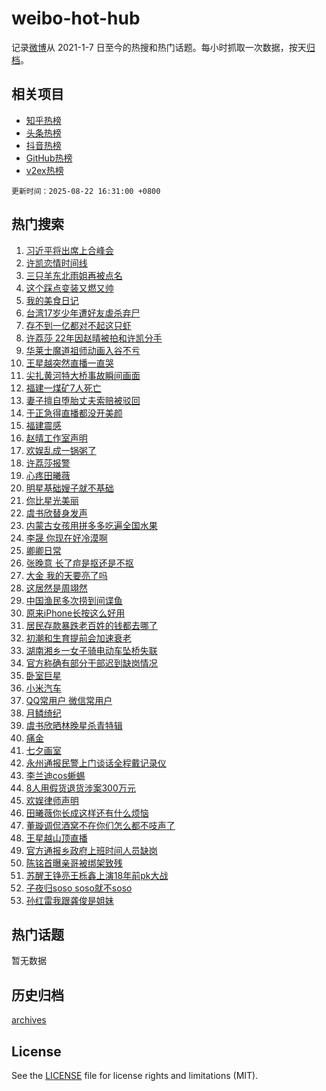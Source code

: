 # weibo-hot-hub

记录[微博](https://www.weibo.com)从 2021-1-7 日至今的热搜和热门话题。每小时抓取一次数据，按天[归档](archives)。

## 相关项目

- [知乎热榜](https://github.com/snaildev/zhihu-hot-hub)
- [头条热榜](https://github.com/snaildev/toutiao-hot-hub)
- [抖音热榜](https://github.com/snaildev/douyin-hot-hub)
- [GitHub热榜](https://github.com/snaildev/github-hot-hub)
- [v2ex热榜](https://github.com/snaildev/v2ex-hot-hub)


`更新时间：2025-08-22 16:31:00 +0800`

## 热门搜索

1. [习近平将出席上合峰会](https://m.weibo.cn/search?containerid=100103type%3D1%26t%3D10%26q%3D%23%E4%B9%A0%E8%BF%91%E5%B9%B3%E5%B0%86%E5%87%BA%E5%B8%AD%E4%B8%8A%E5%90%88%E5%B3%B0%E4%BC%9A%23&stream_entry_id=51&isnewpage=1&extparam=seat%3D1%26c_type%3D51%26filter_type%3Drealtimehot%26q%3D%2523%25E4%25B9%25A0%25E8%25BF%2591%25E5%25B9%25B3%25E5%25B0%2586%25E5%2587%25BA%25E5%25B8%25AD%25E4%25B8%258A%25E5%2590%2588%25E5%25B3%25B0%25E4%25BC%259A%2523%26dgr%3D0%26pos%3D0%26stream_entry_id%3D51%26cate%3D10103%26display_time%3D1755851458%26pre_seqid%3D1755851458819050936813)
1. [许凯恋情时间线](https://m.weibo.cn/search?containerid=100103type%3D1%26t%3D10%26q%3D%E8%AE%B8%E5%87%AF%E6%81%8B%E6%83%85%E6%97%B6%E9%97%B4%E7%BA%BF&stream_entry_id=31&isnewpage=1&extparam=seat%3D1%26filter_type%3Drealtimehot%26pos%3D0%26c_type%3D31%26cate%3D5001%26q%3D%25E8%25AE%25B8%25E5%2587%25AF%25E6%2581%258B%25E6%2583%2585%25E6%2597%25B6%25E9%2597%25B4%25E7%25BA%25BF%26dgr%3D0%26stream_entry_id%3D31%26lcate%3D5001%26band_rank%3D1%26flag%3D4%26realpos%3D1%26display_time%3D1755851458%26pre_seqid%3D1755851458819050936813)
1. [三只羊东北雨姐再被点名](https://m.weibo.cn/search?containerid=100103type%3D1%26t%3D10%26q%3D%23%E4%B8%89%E5%8F%AA%E7%BE%8A%E4%B8%9C%E5%8C%97%E9%9B%A8%E5%A7%90%E5%86%8D%E8%A2%AB%E7%82%B9%E5%90%8D%23&stream_entry_id=31&isnewpage=1&extparam=seat%3D1%26filter_type%3Drealtimehot%26pos%3D1%26c_type%3D31%26cate%3D5001%26q%3D%2523%25E4%25B8%2589%25E5%258F%25AA%25E7%25BE%258A%25E4%25B8%259C%25E5%258C%2597%25E9%259B%25A8%25E5%25A7%2590%25E5%2586%258D%25E8%25A2%25AB%25E7%2582%25B9%25E5%2590%258D%2523%26dgr%3D0%26stream_entry_id%3D31%26lcate%3D5001%26band_rank%3D2%26flag%3D0%26realpos%3D2%26display_time%3D1755851458%26pre_seqid%3D1755851458819050936813)
1. [这个踩点变装又燃又帅](https://m.weibo.cn/search?containerid=100103type%3D1%26t%3D10%26q%3D%23%E8%BF%99%E4%B8%AA%E8%B8%A9%E7%82%B9%E5%8F%98%E8%A3%85%E5%8F%88%E7%87%83%E5%8F%88%E5%B8%85%23&stream_entry_id=31&isnewpage=1&extparam=seat%3D1%26filter_type%3Drealtimehot%26pos%3D2%26c_type%3D31%26cate%3D5001%26q%3D%2523%25E8%25BF%2599%25E4%25B8%25AA%25E8%25B8%25A9%25E7%2582%25B9%25E5%258F%2598%25E8%25A3%2585%25E5%258F%2588%25E7%2587%2583%25E5%258F%2588%25E5%25B8%2585%2523%26dgr%3D0%26stream_entry_id%3D31%26lcate%3D5001%26band_rank%3D3%26flag%3D0%26realpos%3D3%26display_time%3D1755851458%26pre_seqid%3D1755851458819050936813)
1. [我的美食日记](https://m.weibo.cn/search?containerid=100103type%3D1%26t%3D10%26q%3D%23%E6%88%91%E7%9A%84%E7%BE%8E%E9%A3%9F%E6%97%A5%E8%AE%B0%23&stream_entry_id=31&isnewpage=1&extparam=seat%3D1%26filter_type%3Drealtimehot%26pos%3D3%26c_type%3D31%26band_rank%3D4%26q%3D%2523%25E6%2588%2591%25E7%259A%2584%25E7%25BE%258E%25E9%25A3%259F%25E6%2597%25A5%25E8%25AE%25B0%2523%26cate%3D5001%26stream_entry_id%3D31%26lcate%3D5001%26is_ad_pos%3D1%26adid%3D297732%26dgr%3D0%26display_time%3D1755851458%26pre_seqid%3D1755851458819050936813)
1. [台湾17岁少年遭好友虐杀弃尸](https://m.weibo.cn/search?containerid=100103type%3D1%26t%3D10%26q%3D%23%E5%8F%B0%E6%B9%BE17%E5%B2%81%E5%B0%91%E5%B9%B4%E9%81%AD%E5%A5%BD%E5%8F%8B%E8%99%90%E6%9D%80%E5%BC%83%E5%B0%B8%23&stream_entry_id=31&isnewpage=1&extparam=seat%3D1%26filter_type%3Drealtimehot%26pos%3D4%26c_type%3D31%26cate%3D5001%26q%3D%2523%25E5%258F%25B0%25E6%25B9%25BE17%25E5%25B2%2581%25E5%25B0%2591%25E5%25B9%25B4%25E9%2581%25AD%25E5%25A5%25BD%25E5%258F%258B%25E8%2599%2590%25E6%259D%2580%25E5%25BC%2583%25E5%25B0%25B8%2523%26dgr%3D0%26stream_entry_id%3D31%26lcate%3D5001%26band_rank%3D4%26flag%3D1%26realpos%3D4%26display_time%3D1755851458%26pre_seqid%3D1755851458819050936813)
1. [存不到一亿都对不起这只虾](https://m.weibo.cn/search?containerid=100103type%3D1%26t%3D10%26q%3D%E5%AD%98%E4%B8%8D%E5%88%B0%E4%B8%80%E4%BA%BF%E9%83%BD%E5%AF%B9%E4%B8%8D%E8%B5%B7%E8%BF%99%E5%8F%AA%E8%99%BE&stream_entry_id=31&isnewpage=1&extparam=seat%3D1%26filter_type%3Drealtimehot%26pos%3D5%26c_type%3D31%26cate%3D5001%26q%3D%25E5%25AD%2598%25E4%25B8%258D%25E5%2588%25B0%25E4%25B8%2580%25E4%25BA%25BF%25E9%2583%25BD%25E5%25AF%25B9%25E4%25B8%258D%25E8%25B5%25B7%25E8%25BF%2599%25E5%258F%25AA%25E8%2599%25BE%26dgr%3D0%26stream_entry_id%3D31%26lcate%3D5001%26band_rank%3D5%26flag%3D0%26realpos%3D5%26display_time%3D1755851458%26pre_seqid%3D1755851458819050936813)
1. [许荔莎 22年因赵晴被拍和许凯分手](https://m.weibo.cn/search?containerid=100103type%3D1%26t%3D10%26q%3D%E8%AE%B8%E8%8D%94%E8%8E%8E+22%E5%B9%B4%E5%9B%A0%E8%B5%B5%E6%99%B4%E8%A2%AB%E6%8B%8D%E5%92%8C%E8%AE%B8%E5%87%AF%E5%88%86%E6%89%8B&stream_entry_id=31&isnewpage=1&extparam=seat%3D1%26filter_type%3Drealtimehot%26pos%3D6%26c_type%3D31%26cate%3D5001%26q%3D%25E8%25AE%25B8%25E8%258D%2594%25E8%258E%258E%252022%25E5%25B9%25B4%25E5%259B%25A0%25E8%25B5%25B5%25E6%2599%25B4%25E8%25A2%25AB%25E6%258B%258D%25E5%2592%258C%25E8%25AE%25B8%25E5%2587%25AF%25E5%2588%2586%25E6%2589%258B%26dgr%3D0%26stream_entry_id%3D31%26lcate%3D5001%26band_rank%3D6%26flag%3D4%26realpos%3D6%26display_time%3D1755851458%26pre_seqid%3D1755851458819050936813)
1. [华莱士魔道祖师动画入谷不亏](https://m.weibo.cn/search?containerid=100103type%3D1%26t%3D10%26q%3D%23%E5%8D%8E%E8%8E%B1%E5%A3%AB%E9%AD%94%E9%81%93%E7%A5%96%E5%B8%88%E5%8A%A8%E7%94%BB%E5%85%A5%E8%B0%B7%E4%B8%8D%E4%BA%8F%23&stream_entry_id=31&isnewpage=1&extparam=seat%3D1%26filter_type%3Drealtimehot%26pos%3D7%26c_type%3D31%26cate%3D5001%26topic_ad%3D1%26q%3D%2523%25E5%258D%258E%25E8%258E%25B1%25E5%25A3%25AB%25E9%25AD%2594%25E9%2581%2593%25E7%25A5%2596%25E5%25B8%2588%25E5%258A%25A8%25E7%2594%25BB%25E5%2585%25A5%25E8%25B0%25B7%25E4%25B8%258D%25E4%25BA%258F%2523%26band_rank%3D7%26stream_entry_id%3D31%26dgr%3D0%26lcate%3D5001%26adid%3D297673%26is_ad_pos%3D1%26display_time%3D1755851458%26pre_seqid%3D1755851458819050936813)
1. [王星越突然直播一直哭](https://m.weibo.cn/search?containerid=100103type%3D1%26t%3D10%26q%3D%E7%8E%8B%E6%98%9F%E8%B6%8A%E7%AA%81%E7%84%B6%E7%9B%B4%E6%92%AD%E4%B8%80%E7%9B%B4%E5%93%AD&stream_entry_id=31&isnewpage=1&extparam=seat%3D1%26filter_type%3Drealtimehot%26pos%3D8%26c_type%3D31%26cate%3D5001%26q%3D%25E7%258E%258B%25E6%2598%259F%25E8%25B6%258A%25E7%25AA%2581%25E7%2584%25B6%25E7%259B%25B4%25E6%2592%25AD%25E4%25B8%2580%25E7%259B%25B4%25E5%2593%25AD%26dgr%3D0%26stream_entry_id%3D31%26lcate%3D5001%26band_rank%3D7%26flag%3D1%26realpos%3D7%26display_time%3D1755851458%26pre_seqid%3D1755851458819050936813)
1. [尖扎黄河特大桥事故瞬间画面](https://m.weibo.cn/search?containerid=100103type%3D1%26t%3D10%26q%3D%23%E5%B0%96%E6%89%8E%E9%BB%84%E6%B2%B3%E7%89%B9%E5%A4%A7%E6%A1%A5%E4%BA%8B%E6%95%85%E7%9E%AC%E9%97%B4%E7%94%BB%E9%9D%A2%23&stream_entry_id=31&isnewpage=1&extparam=seat%3D1%26filter_type%3Drealtimehot%26pos%3D9%26c_type%3D31%26cate%3D5001%26q%3D%2523%25E5%25B0%2596%25E6%2589%258E%25E9%25BB%2584%25E6%25B2%25B3%25E7%2589%25B9%25E5%25A4%25A7%25E6%25A1%25A5%25E4%25BA%258B%25E6%2595%2585%25E7%259E%25AC%25E9%2597%25B4%25E7%2594%25BB%25E9%259D%25A2%2523%26dgr%3D0%26stream_entry_id%3D31%26lcate%3D5001%26band_rank%3D8%26flag%3D0%26realpos%3D8%26display_time%3D1755851458%26pre_seqid%3D1755851458819050936813)
1. [福建一煤矿7人死亡](https://m.weibo.cn/search?containerid=100103type%3D1%26t%3D10%26q%3D%23%E7%A6%8F%E5%BB%BA%E4%B8%80%E7%85%A4%E7%9F%BF7%E4%BA%BA%E6%AD%BB%E4%BA%A1%23&stream_entry_id=31&isnewpage=1&extparam=seat%3D1%26filter_type%3Drealtimehot%26pos%3D10%26c_type%3D31%26cate%3D5001%26q%3D%2523%25E7%25A6%258F%25E5%25BB%25BA%25E4%25B8%2580%25E7%2585%25A4%25E7%259F%25BF7%25E4%25BA%25BA%25E6%25AD%25BB%25E4%25BA%25A1%2523%26dgr%3D0%26stream_entry_id%3D31%26lcate%3D5001%26band_rank%3D9%26flag%3D1%26realpos%3D9%26display_time%3D1755851458%26pre_seqid%3D1755851458819050936813)
1. [妻子擅自堕胎丈夫索赔被驳回](https://m.weibo.cn/search?containerid=100103type%3D1%26t%3D10%26q%3D%23%E5%A6%BB%E5%AD%90%E6%93%85%E8%87%AA%E5%A0%95%E8%83%8E%E4%B8%88%E5%A4%AB%E7%B4%A2%E8%B5%94%E8%A2%AB%E9%A9%B3%E5%9B%9E%23&stream_entry_id=31&isnewpage=1&extparam=seat%3D1%26filter_type%3Drealtimehot%26pos%3D11%26c_type%3D31%26cate%3D5001%26q%3D%2523%25E5%25A6%25BB%25E5%25AD%2590%25E6%2593%2585%25E8%2587%25AA%25E5%25A0%2595%25E8%2583%258E%25E4%25B8%2588%25E5%25A4%25AB%25E7%25B4%25A2%25E8%25B5%2594%25E8%25A2%25AB%25E9%25A9%25B3%25E5%259B%259E%2523%26dgr%3D0%26stream_entry_id%3D31%26lcate%3D5001%26band_rank%3D10%26flag%3D0%26realpos%3D10%26display_time%3D1755851458%26pre_seqid%3D1755851458819050936813)
1. [于正急得直播都没开美颜](https://m.weibo.cn/search?containerid=100103type%3D1%26t%3D10%26q%3D%E4%BA%8E%E6%AD%A3%E6%80%A5%E5%BE%97%E7%9B%B4%E6%92%AD%E9%83%BD%E6%B2%A1%E5%BC%80%E7%BE%8E%E9%A2%9C&stream_entry_id=31&isnewpage=1&extparam=seat%3D1%26filter_type%3Drealtimehot%26pos%3D12%26c_type%3D31%26cate%3D5001%26q%3D%25E4%25BA%258E%25E6%25AD%25A3%25E6%2580%25A5%25E5%25BE%2597%25E7%259B%25B4%25E6%2592%25AD%25E9%2583%25BD%25E6%25B2%25A1%25E5%25BC%2580%25E7%25BE%258E%25E9%25A2%259C%26dgr%3D0%26stream_entry_id%3D31%26lcate%3D5001%26band_rank%3D11%26flag%3D1%26realpos%3D11%26display_time%3D1755851458%26pre_seqid%3D1755851458819050936813)
1. [福建震感](https://m.weibo.cn/search?containerid=100103type%3D1%26t%3D10%26q%3D%23%E7%A6%8F%E5%BB%BA%E9%9C%87%E6%84%9F%23&stream_entry_id=31&isnewpage=1&extparam=seat%3D1%26filter_type%3Drealtimehot%26pos%3D13%26c_type%3D31%26cate%3D5001%26q%3D%2523%25E7%25A6%258F%25E5%25BB%25BA%25E9%259C%2587%25E6%2584%259F%2523%26dgr%3D0%26stream_entry_id%3D31%26lcate%3D5001%26band_rank%3D12%26flag%3D1%26realpos%3D12%26display_time%3D1755851458%26pre_seqid%3D1755851458819050936813)
1. [赵晴工作室声明](https://m.weibo.cn/search?containerid=100103type%3D1%26t%3D10%26q%3D%23%E8%B5%B5%E6%99%B4%E5%B7%A5%E4%BD%9C%E5%AE%A4%E5%A3%B0%E6%98%8E%23&stream_entry_id=31&isnewpage=1&extparam=seat%3D1%26filter_type%3Drealtimehot%26pos%3D14%26c_type%3D31%26cate%3D5001%26q%3D%2523%25E8%25B5%25B5%25E6%2599%25B4%25E5%25B7%25A5%25E4%25BD%259C%25E5%25AE%25A4%25E5%25A3%25B0%25E6%2598%258E%2523%26dgr%3D0%26stream_entry_id%3D31%26lcate%3D5001%26band_rank%3D13%26flag%3D2%26realpos%3D13%26display_time%3D1755851458%26pre_seqid%3D1755851458819050936813)
1. [欢娱乱成一锅粥了](https://m.weibo.cn/search?containerid=100103type%3D1%26t%3D10%26q%3D%E6%AC%A2%E5%A8%B1%E4%B9%B1%E6%88%90%E4%B8%80%E9%94%85%E7%B2%A5%E4%BA%86&stream_entry_id=31&isnewpage=1&extparam=seat%3D1%26filter_type%3Drealtimehot%26pos%3D15%26c_type%3D31%26cate%3D5001%26q%3D%25E6%25AC%25A2%25E5%25A8%25B1%25E4%25B9%25B1%25E6%2588%2590%25E4%25B8%2580%25E9%2594%2585%25E7%25B2%25A5%25E4%25BA%2586%26dgr%3D0%26stream_entry_id%3D31%26lcate%3D5001%26band_rank%3D14%26flag%3D1%26realpos%3D14%26display_time%3D1755851458%26pre_seqid%3D1755851458819050936813)
1. [许荔莎报警](https://m.weibo.cn/search?containerid=100103type%3D1%26t%3D10%26q%3D%E8%AE%B8%E8%8D%94%E8%8E%8E%E6%8A%A5%E8%AD%A6&stream_entry_id=31&isnewpage=1&extparam=seat%3D1%26filter_type%3Drealtimehot%26pos%3D16%26c_type%3D31%26cate%3D5001%26q%3D%25E8%25AE%25B8%25E8%258D%2594%25E8%258E%258E%25E6%258A%25A5%25E8%25AD%25A6%26dgr%3D0%26stream_entry_id%3D31%26lcate%3D5001%26band_rank%3D15%26flag%3D1%26realpos%3D15%26display_time%3D1755851458%26pre_seqid%3D1755851458819050936813)
1. [心疼田曦薇](https://m.weibo.cn/search?containerid=100103type%3D1%26t%3D10%26q%3D%E5%BF%83%E7%96%BC%E7%94%B0%E6%9B%A6%E8%96%87&stream_entry_id=31&isnewpage=1&extparam=seat%3D1%26filter_type%3Drealtimehot%26pos%3D17%26c_type%3D31%26cate%3D5001%26q%3D%25E5%25BF%2583%25E7%2596%25BC%25E7%2594%25B0%25E6%259B%25A6%25E8%2596%2587%26dgr%3D0%26stream_entry_id%3D31%26lcate%3D5001%26band_rank%3D16%26flag%3D1%26realpos%3D16%26display_time%3D1755851458%26pre_seqid%3D1755851458819050936813)
1. [明星基础嫂子就不基础](https://m.weibo.cn/search?containerid=100103type%3D1%26t%3D10%26q%3D%23%E6%98%8E%E6%98%9F%E5%9F%BA%E7%A1%80%E5%AB%82%E5%AD%90%E5%B0%B1%E4%B8%8D%E5%9F%BA%E7%A1%80%23&stream_entry_id=31&isnewpage=1&extparam=seat%3D1%26filter_type%3Drealtimehot%26pos%3D18%26c_type%3D31%26cate%3D5001%26q%3D%2523%25E6%2598%258E%25E6%2598%259F%25E5%259F%25BA%25E7%25A1%2580%25E5%25AB%2582%25E5%25AD%2590%25E5%25B0%25B1%25E4%25B8%258D%25E5%259F%25BA%25E7%25A1%2580%2523%26dgr%3D0%26stream_entry_id%3D31%26lcate%3D5001%26band_rank%3D17%26flag%3D1%26realpos%3D17%26display_time%3D1755851458%26pre_seqid%3D1755851458819050936813)
1. [你比星光美丽](https://m.weibo.cn/search?containerid=100103type%3D1%26t%3D10%26q%3D%E4%BD%A0%E6%AF%94%E6%98%9F%E5%85%89%E7%BE%8E%E4%B8%BD&stream_entry_id=31&isnewpage=1&extparam=seat%3D1%26filter_type%3Drealtimehot%26pos%3D19%26c_type%3D31%26cate%3D5001%26q%3D%25E4%25BD%25A0%25E6%25AF%2594%25E6%2598%259F%25E5%2585%2589%25E7%25BE%258E%25E4%25B8%25BD%26dgr%3D0%26stream_entry_id%3D31%26lcate%3D5001%26band_rank%3D18%26flag%3D1%26realpos%3D18%26display_time%3D1755851458%26pre_seqid%3D1755851458819050936813)
1. [虞书欣替身发声](https://m.weibo.cn/search?containerid=100103type%3D1%26t%3D10%26q%3D%23%E8%99%9E%E4%B9%A6%E6%AC%A3%E6%9B%BF%E8%BA%AB%E5%8F%91%E5%A3%B0%23&stream_entry_id=31&isnewpage=1&extparam=seat%3D1%26filter_type%3Drealtimehot%26pos%3D20%26c_type%3D31%26cate%3D5001%26q%3D%2523%25E8%2599%259E%25E4%25B9%25A6%25E6%25AC%25A3%25E6%259B%25BF%25E8%25BA%25AB%25E5%258F%2591%25E5%25A3%25B0%2523%26dgr%3D0%26stream_entry_id%3D31%26lcate%3D5001%26band_rank%3D19%26flag%3D2%26realpos%3D19%26display_time%3D1755851458%26pre_seqid%3D1755851458819050936813)
1. [内蒙古女孩用拼多多吃遍全国水果](https://m.weibo.cn/search?containerid=100103type%3D1%26t%3D10%26q%3D%23%E5%86%85%E8%92%99%E5%8F%A4%E5%A5%B3%E5%AD%A9%E7%94%A8%E6%8B%BC%E5%A4%9A%E5%A4%9A%E5%90%83%E9%81%8D%E5%85%A8%E5%9B%BD%E6%B0%B4%E6%9E%9C%23&stream_entry_id=31&isnewpage=1&extparam=seat%3D1%26filter_type%3Drealtimehot%26pos%3D21%26c_type%3D31%26cate%3D5001%26q%3D%2523%25E5%2586%2585%25E8%2592%2599%25E5%258F%25A4%25E5%25A5%25B3%25E5%25AD%25A9%25E7%2594%25A8%25E6%258B%25BC%25E5%25A4%259A%25E5%25A4%259A%25E5%2590%2583%25E9%2581%258D%25E5%2585%25A8%25E5%259B%25BD%25E6%25B0%25B4%25E6%259E%259C%2523%26dgr%3D0%26stream_entry_id%3D31%26lcate%3D5001%26band_rank%3D20%26flag%3D1%26realpos%3D20%26display_time%3D1755851458%26pre_seqid%3D1755851458819050936813)
1. [李晟 你现在好冷漠啊](https://m.weibo.cn/search?containerid=100103type%3D1%26t%3D10%26q%3D%E6%9D%8E%E6%99%9F+%E4%BD%A0%E7%8E%B0%E5%9C%A8%E5%A5%BD%E5%86%B7%E6%BC%A0%E5%95%8A&stream_entry_id=31&isnewpage=1&extparam=seat%3D1%26filter_type%3Drealtimehot%26pos%3D22%26c_type%3D31%26cate%3D5001%26q%3D%25E6%259D%258E%25E6%2599%259F%2520%25E4%25BD%25A0%25E7%258E%25B0%25E5%259C%25A8%25E5%25A5%25BD%25E5%2586%25B7%25E6%25BC%25A0%25E5%2595%258A%26dgr%3D0%26stream_entry_id%3D31%26lcate%3D5001%26band_rank%3D21%26flag%3D0%26realpos%3D21%26display_time%3D1755851458%26pre_seqid%3D1755851458819050936813)
1. [卿卿日常](https://m.weibo.cn/search?containerid=100103type%3D1%26t%3D10%26q%3D%E5%8D%BF%E5%8D%BF%E6%97%A5%E5%B8%B8&stream_entry_id=31&isnewpage=1&extparam=seat%3D1%26filter_type%3Drealtimehot%26pos%3D23%26c_type%3D31%26cate%3D5001%26q%3D%25E5%258D%25BF%25E5%258D%25BF%25E6%2597%25A5%25E5%25B8%25B8%26dgr%3D0%26stream_entry_id%3D31%26lcate%3D5001%26band_rank%3D22%26flag%3D0%26realpos%3D22%26display_time%3D1755851458%26pre_seqid%3D1755851458819050936813)
1. [张晚意 长了痘是抠还是不抠](https://m.weibo.cn/search?containerid=100103type%3D1%26t%3D10%26q%3D%E5%BC%A0%E6%99%9A%E6%84%8F+%E9%95%BF%E4%BA%86%E7%97%98%E6%98%AF%E6%8A%A0%E8%BF%98%E6%98%AF%E4%B8%8D%E6%8A%A0&stream_entry_id=31&isnewpage=1&extparam=seat%3D1%26filter_type%3Drealtimehot%26pos%3D24%26c_type%3D31%26cate%3D5001%26q%3D%25E5%25BC%25A0%25E6%2599%259A%25E6%2584%258F%2520%25E9%2595%25BF%25E4%25BA%2586%25E7%2597%2598%25E6%2598%25AF%25E6%258A%25A0%25E8%25BF%2598%25E6%2598%25AF%25E4%25B8%258D%25E6%258A%25A0%26dgr%3D0%26stream_entry_id%3D31%26lcate%3D5001%26band_rank%3D23%26flag%3D1%26realpos%3D23%26display_time%3D1755851458%26pre_seqid%3D1755851458819050936813)
1. [大金 我的天要亮了吗](https://m.weibo.cn/search?containerid=100103type%3D1%26t%3D10%26q%3D%E5%A4%A7%E9%87%91+%E6%88%91%E7%9A%84%E5%A4%A9%E8%A6%81%E4%BA%AE%E4%BA%86%E5%90%97&stream_entry_id=31&isnewpage=1&extparam=seat%3D1%26filter_type%3Drealtimehot%26pos%3D25%26c_type%3D31%26cate%3D5001%26q%3D%25E5%25A4%25A7%25E9%2587%2591%2520%25E6%2588%2591%25E7%259A%2584%25E5%25A4%25A9%25E8%25A6%2581%25E4%25BA%25AE%25E4%25BA%2586%25E5%2590%2597%26dgr%3D0%26stream_entry_id%3D31%26lcate%3D5001%26band_rank%3D24%26flag%3D0%26realpos%3D24%26display_time%3D1755851458%26pre_seqid%3D1755851458819050936813)
1. [这居然是周翊然](https://m.weibo.cn/search?containerid=100103type%3D1%26t%3D10%26q%3D%E8%BF%99%E5%B1%85%E7%84%B6%E6%98%AF%E5%91%A8%E7%BF%8A%E7%84%B6&stream_entry_id=31&isnewpage=1&extparam=seat%3D1%26filter_type%3Drealtimehot%26pos%3D26%26c_type%3D31%26cate%3D5001%26q%3D%25E8%25BF%2599%25E5%25B1%2585%25E7%2584%25B6%25E6%2598%25AF%25E5%2591%25A8%25E7%25BF%258A%25E7%2584%25B6%26dgr%3D0%26stream_entry_id%3D31%26lcate%3D5001%26band_rank%3D25%26flag%3D1%26realpos%3D25%26display_time%3D1755851458%26pre_seqid%3D1755851458819050936813)
1. [中国渔民多次捞到间谍鱼](https://m.weibo.cn/search?containerid=100103type%3D1%26t%3D10%26q%3D%23%E4%B8%AD%E5%9B%BD%E6%B8%94%E6%B0%91%E5%A4%9A%E6%AC%A1%E6%8D%9E%E5%88%B0%E9%97%B4%E8%B0%8D%E9%B1%BC%23&stream_entry_id=31&isnewpage=1&extparam=seat%3D1%26filter_type%3Drealtimehot%26pos%3D27%26c_type%3D31%26cate%3D5001%26q%3D%2523%25E4%25B8%25AD%25E5%259B%25BD%25E6%25B8%2594%25E6%25B0%2591%25E5%25A4%259A%25E6%25AC%25A1%25E6%258D%259E%25E5%2588%25B0%25E9%2597%25B4%25E8%25B0%258D%25E9%25B1%25BC%2523%26dgr%3D0%26stream_entry_id%3D31%26lcate%3D5001%26band_rank%3D26%26flag%3D1%26realpos%3D26%26display_time%3D1755851458%26pre_seqid%3D1755851458819050936813)
1. [原来iPhone长按这么好用](https://m.weibo.cn/search?containerid=100103type%3D1%26t%3D10%26q%3D%E5%8E%9F%E6%9D%A5iPhone%E9%95%BF%E6%8C%89%E8%BF%99%E4%B9%88%E5%A5%BD%E7%94%A8&stream_entry_id=31&isnewpage=1&extparam=seat%3D1%26filter_type%3Drealtimehot%26pos%3D28%26c_type%3D31%26cate%3D5001%26q%3D%25E5%258E%259F%25E6%259D%25A5iPhone%25E9%2595%25BF%25E6%258C%2589%25E8%25BF%2599%25E4%25B9%2588%25E5%25A5%25BD%25E7%2594%25A8%26dgr%3D0%26stream_entry_id%3D31%26lcate%3D5001%26band_rank%3D27%26flag%3D1%26realpos%3D27%26display_time%3D1755851458%26pre_seqid%3D1755851458819050936813)
1. [居民存款暴跌老百姓的钱都去哪了](https://m.weibo.cn/search?containerid=100103type%3D1%26t%3D10%26q%3D%23%E5%B1%85%E6%B0%91%E5%AD%98%E6%AC%BE%E6%9A%B4%E8%B7%8C%E8%80%81%E7%99%BE%E5%A7%93%E7%9A%84%E9%92%B1%E9%83%BD%E5%8E%BB%E5%93%AA%E4%BA%86%23&stream_entry_id=31&isnewpage=1&extparam=seat%3D1%26filter_type%3Drealtimehot%26pos%3D29%26c_type%3D31%26cate%3D5001%26q%3D%2523%25E5%25B1%2585%25E6%25B0%2591%25E5%25AD%2598%25E6%25AC%25BE%25E6%259A%25B4%25E8%25B7%258C%25E8%2580%2581%25E7%2599%25BE%25E5%25A7%2593%25E7%259A%2584%25E9%2592%25B1%25E9%2583%25BD%25E5%258E%25BB%25E5%2593%25AA%25E4%25BA%2586%2523%26dgr%3D0%26stream_entry_id%3D31%26lcate%3D5001%26band_rank%3D28%26flag%3D1%26realpos%3D28%26display_time%3D1755851458%26pre_seqid%3D1755851458819050936813)
1. [初潮和生育提前会加速衰老](https://m.weibo.cn/search?containerid=100103type%3D1%26t%3D10%26q%3D%E5%88%9D%E6%BD%AE%E5%92%8C%E7%94%9F%E8%82%B2%E6%8F%90%E5%89%8D%E4%BC%9A%E5%8A%A0%E9%80%9F%E8%A1%B0%E8%80%81&stream_entry_id=31&isnewpage=1&extparam=seat%3D1%26filter_type%3Drealtimehot%26pos%3D30%26c_type%3D31%26cate%3D5001%26q%3D%25E5%2588%259D%25E6%25BD%25AE%25E5%2592%258C%25E7%2594%259F%25E8%2582%25B2%25E6%258F%2590%25E5%2589%258D%25E4%25BC%259A%25E5%258A%25A0%25E9%2580%259F%25E8%25A1%25B0%25E8%2580%2581%26dgr%3D0%26stream_entry_id%3D31%26lcate%3D5001%26band_rank%3D29%26flag%3D1%26realpos%3D29%26display_time%3D1755851458%26pre_seqid%3D1755851458819050936813)
1. [湖南湘乡一女子骑电动车坠桥失联](https://m.weibo.cn/search?containerid=100103type%3D1%26t%3D10%26q%3D%23%E6%B9%96%E5%8D%97%E6%B9%98%E4%B9%A1%E4%B8%80%E5%A5%B3%E5%AD%90%E9%AA%91%E7%94%B5%E5%8A%A8%E8%BD%A6%E5%9D%A0%E6%A1%A5%E5%A4%B1%E8%81%94%23&stream_entry_id=31&isnewpage=1&extparam=seat%3D1%26filter_type%3Drealtimehot%26pos%3D31%26c_type%3D31%26cate%3D5001%26q%3D%2523%25E6%25B9%2596%25E5%258D%2597%25E6%25B9%2598%25E4%25B9%25A1%25E4%25B8%2580%25E5%25A5%25B3%25E5%25AD%2590%25E9%25AA%2591%25E7%2594%25B5%25E5%258A%25A8%25E8%25BD%25A6%25E5%259D%25A0%25E6%25A1%25A5%25E5%25A4%25B1%25E8%2581%2594%2523%26dgr%3D0%26stream_entry_id%3D31%26lcate%3D5001%26band_rank%3D30%26flag%3D1%26realpos%3D30%26display_time%3D1755851458%26pre_seqid%3D1755851458819050936813)
1. [官方称确有部分干部迟到缺岗情况](https://m.weibo.cn/search?containerid=100103type%3D1%26t%3D10%26q%3D%23%E5%AE%98%E6%96%B9%E7%A7%B0%E7%A1%AE%E6%9C%89%E9%83%A8%E5%88%86%E5%B9%B2%E9%83%A8%E8%BF%9F%E5%88%B0%E7%BC%BA%E5%B2%97%E6%83%85%E5%86%B5%23&stream_entry_id=31&isnewpage=1&extparam=seat%3D1%26filter_type%3Drealtimehot%26pos%3D32%26c_type%3D31%26cate%3D5001%26q%3D%2523%25E5%25AE%2598%25E6%2596%25B9%25E7%25A7%25B0%25E7%25A1%25AE%25E6%259C%2589%25E9%2583%25A8%25E5%2588%2586%25E5%25B9%25B2%25E9%2583%25A8%25E8%25BF%259F%25E5%2588%25B0%25E7%25BC%25BA%25E5%25B2%2597%25E6%2583%2585%25E5%2586%25B5%2523%26dgr%3D0%26stream_entry_id%3D31%26lcate%3D5001%26band_rank%3D31%26flag%3D1%26realpos%3D31%26display_time%3D1755851458%26pre_seqid%3D1755851458819050936813)
1. [卧室巨星](https://m.weibo.cn/search?containerid=100103type%3D1%26t%3D10%26q%3D%E5%8D%A7%E5%AE%A4%E5%B7%A8%E6%98%9F&stream_entry_id=31&isnewpage=1&extparam=seat%3D1%26filter_type%3Drealtimehot%26pos%3D33%26c_type%3D31%26cate%3D5001%26q%3D%25E5%258D%25A7%25E5%25AE%25A4%25E5%25B7%25A8%25E6%2598%259F%26dgr%3D0%26stream_entry_id%3D31%26lcate%3D5001%26band_rank%3D32%26flag%3D1%26realpos%3D32%26display_time%3D1755851458%26pre_seqid%3D1755851458819050936813)
1. [小米汽车](https://m.weibo.cn/search?containerid=100103type%3D1%26t%3D10%26q%3D%23%E5%B0%8F%E7%B1%B3%E6%B1%BD%E8%BD%A6%23&stream_entry_id=31&isnewpage=1&extparam=seat%3D1%26filter_type%3Drealtimehot%26pos%3D34%26c_type%3D31%26cate%3D5001%26q%3D%2523%25E5%25B0%258F%25E7%25B1%25B3%25E6%25B1%25BD%25E8%25BD%25A6%2523%26dgr%3D0%26stream_entry_id%3D31%26lcate%3D5001%26band_rank%3D33%26flag%3D1%26realpos%3D33%26display_time%3D1755851458%26pre_seqid%3D1755851458819050936813)
1. [QQ常用户 微信常用户](https://m.weibo.cn/search?containerid=100103type%3D1%26t%3D10%26q%3DQQ%E5%B8%B8%E7%94%A8%E6%88%B7+%E5%BE%AE%E4%BF%A1%E5%B8%B8%E7%94%A8%E6%88%B7&stream_entry_id=31&isnewpage=1&extparam=seat%3D1%26filter_type%3Drealtimehot%26pos%3D35%26c_type%3D31%26cate%3D5001%26q%3DQQ%25E5%25B8%25B8%25E7%2594%25A8%25E6%2588%25B7%2520%25E5%25BE%25AE%25E4%25BF%25A1%25E5%25B8%25B8%25E7%2594%25A8%25E6%2588%25B7%26dgr%3D0%26stream_entry_id%3D31%26lcate%3D5001%26band_rank%3D34%26flag%3D1%26realpos%3D34%26display_time%3D1755851458%26pre_seqid%3D1755851458819050936813)
1. [月鳞绮纪](https://m.weibo.cn/search?containerid=100103type%3D1%26t%3D10%26q%3D%E6%9C%88%E9%B3%9E%E7%BB%AE%E7%BA%AA&stream_entry_id=31&isnewpage=1&extparam=seat%3D1%26filter_type%3Drealtimehot%26pos%3D36%26c_type%3D31%26cate%3D5001%26q%3D%25E6%259C%2588%25E9%25B3%259E%25E7%25BB%25AE%25E7%25BA%25AA%26dgr%3D0%26stream_entry_id%3D31%26lcate%3D5001%26band_rank%3D35%26flag%3D1%26realpos%3D35%26display_time%3D1755851458%26pre_seqid%3D1755851458819050936813)
1. [虞书欣晒林晚星杀青特辑](https://m.weibo.cn/search?containerid=100103type%3D1%26t%3D10%26q%3D%23%E8%99%9E%E4%B9%A6%E6%AC%A3%E6%99%92%E6%9E%97%E6%99%9A%E6%98%9F%E6%9D%80%E9%9D%92%E7%89%B9%E8%BE%91%23&stream_entry_id=31&isnewpage=1&extparam=seat%3D1%26filter_type%3Drealtimehot%26pos%3D37%26c_type%3D31%26cate%3D5001%26q%3D%2523%25E8%2599%259E%25E4%25B9%25A6%25E6%25AC%25A3%25E6%2599%2592%25E6%259E%2597%25E6%2599%259A%25E6%2598%259F%25E6%259D%2580%25E9%259D%2592%25E7%2589%25B9%25E8%25BE%2591%2523%26dgr%3D0%26stream_entry_id%3D31%26lcate%3D5001%26band_rank%3D36%26flag%3D0%26realpos%3D36%26display_time%3D1755851458%26pre_seqid%3D1755851458819050936813)
1. [痛金](https://m.weibo.cn/search?containerid=100103type%3D1%26t%3D10%26q%3D%E7%97%9B%E9%87%91&stream_entry_id=31&isnewpage=1&extparam=seat%3D1%26filter_type%3Drealtimehot%26pos%3D38%26c_type%3D31%26cate%3D5001%26q%3D%25E7%2597%259B%25E9%2587%2591%26dgr%3D0%26stream_entry_id%3D31%26lcate%3D5001%26band_rank%3D37%26flag%3D1%26realpos%3D37%26display_time%3D1755851458%26pre_seqid%3D1755851458819050936813)
1. [七夕画室](https://m.weibo.cn/search?containerid=100103type%3D1%26t%3D10%26q%3D%E4%B8%83%E5%A4%95%E7%94%BB%E5%AE%A4&stream_entry_id=31&isnewpage=1&extparam=seat%3D1%26filter_type%3Drealtimehot%26pos%3D39%26c_type%3D31%26cate%3D5001%26q%3D%25E4%25B8%2583%25E5%25A4%2595%25E7%2594%25BB%25E5%25AE%25A4%26dgr%3D0%26stream_entry_id%3D31%26lcate%3D5001%26band_rank%3D38%26flag%3D1%26realpos%3D38%26display_time%3D1755851458%26pre_seqid%3D1755851458819050936813)
1. [永州通报民警上门谈话全程戴记录仪](https://m.weibo.cn/search?containerid=100103type%3D1%26t%3D10%26q%3D%23%E6%B0%B8%E5%B7%9E%E9%80%9A%E6%8A%A5%E6%B0%91%E8%AD%A6%E4%B8%8A%E9%97%A8%E8%B0%88%E8%AF%9D%E5%85%A8%E7%A8%8B%E6%88%B4%E8%AE%B0%E5%BD%95%E4%BB%AA%23&stream_entry_id=31&isnewpage=1&extparam=seat%3D1%26filter_type%3Drealtimehot%26pos%3D40%26c_type%3D31%26cate%3D5001%26q%3D%2523%25E6%25B0%25B8%25E5%25B7%259E%25E9%2580%259A%25E6%258A%25A5%25E6%25B0%2591%25E8%25AD%25A6%25E4%25B8%258A%25E9%2597%25A8%25E8%25B0%2588%25E8%25AF%259D%25E5%2585%25A8%25E7%25A8%258B%25E6%2588%25B4%25E8%25AE%25B0%25E5%25BD%2595%25E4%25BB%25AA%2523%26dgr%3D0%26stream_entry_id%3D31%26lcate%3D5001%26band_rank%3D39%26flag%3D1%26realpos%3D39%26display_time%3D1755851458%26pre_seqid%3D1755851458819050936813)
1. [李兰迪cos蜥蜴](https://m.weibo.cn/search?containerid=100103type%3D1%26t%3D10%26q%3D%E6%9D%8E%E5%85%B0%E8%BF%AAcos%E8%9C%A5%E8%9C%B4&stream_entry_id=31&isnewpage=1&extparam=seat%3D1%26filter_type%3Drealtimehot%26pos%3D41%26c_type%3D31%26cate%3D5001%26q%3D%25E6%259D%258E%25E5%2585%25B0%25E8%25BF%25AAcos%25E8%259C%25A5%25E8%259C%25B4%26dgr%3D0%26stream_entry_id%3D31%26lcate%3D5001%26band_rank%3D40%26flag%3D1%26realpos%3D40%26display_time%3D1755851458%26pre_seqid%3D1755851458819050936813)
1. [8人用假货退货涉案300万元](https://m.weibo.cn/search?containerid=100103type%3D1%26t%3D10%26q%3D%238%E4%BA%BA%E7%94%A8%E5%81%87%E8%B4%A7%E9%80%80%E8%B4%A7%E6%B6%89%E6%A1%88300%E4%B8%87%E5%85%83%23&stream_entry_id=31&isnewpage=1&extparam=seat%3D1%26filter_type%3Drealtimehot%26pos%3D42%26c_type%3D31%26cate%3D5001%26q%3D%25238%25E4%25BA%25BA%25E7%2594%25A8%25E5%2581%2587%25E8%25B4%25A7%25E9%2580%2580%25E8%25B4%25A7%25E6%25B6%2589%25E6%25A1%2588300%25E4%25B8%2587%25E5%2585%2583%2523%26dgr%3D0%26stream_entry_id%3D31%26lcate%3D5001%26band_rank%3D41%26flag%3D1%26realpos%3D41%26display_time%3D1755851458%26pre_seqid%3D1755851458819050936813)
1. [欢娱律师声明](https://m.weibo.cn/search?containerid=100103type%3D1%26t%3D10%26q%3D%23%E6%AC%A2%E5%A8%B1%E5%BE%8B%E5%B8%88%E5%A3%B0%E6%98%8E%23&stream_entry_id=31&isnewpage=1&extparam=seat%3D1%26filter_type%3Drealtimehot%26pos%3D43%26c_type%3D31%26cate%3D5001%26q%3D%2523%25E6%25AC%25A2%25E5%25A8%25B1%25E5%25BE%258B%25E5%25B8%2588%25E5%25A3%25B0%25E6%2598%258E%2523%26dgr%3D0%26stream_entry_id%3D31%26lcate%3D5001%26band_rank%3D42%26flag%3D1%26realpos%3D42%26display_time%3D1755851458%26pre_seqid%3D1755851458819050936813)
1. [田曦薇你长成这样还有什么烦恼](https://m.weibo.cn/search?containerid=100103type%3D1%26t%3D10%26q%3D%E7%94%B0%E6%9B%A6%E8%96%87%E4%BD%A0%E9%95%BF%E6%88%90%E8%BF%99%E6%A0%B7%E8%BF%98%E6%9C%89%E4%BB%80%E4%B9%88%E7%83%A6%E6%81%BC&stream_entry_id=31&isnewpage=1&extparam=seat%3D1%26filter_type%3Drealtimehot%26pos%3D44%26c_type%3D31%26cate%3D5001%26q%3D%25E7%2594%25B0%25E6%259B%25A6%25E8%2596%2587%25E4%25BD%25A0%25E9%2595%25BF%25E6%2588%2590%25E8%25BF%2599%25E6%25A0%25B7%25E8%25BF%2598%25E6%259C%2589%25E4%25BB%2580%25E4%25B9%2588%25E7%2583%25A6%25E6%2581%25BC%26dgr%3D0%26stream_entry_id%3D31%26lcate%3D5001%26band_rank%3D43%26flag%3D1%26realpos%3D43%26display_time%3D1755851458%26pre_seqid%3D1755851458819050936813)
1. [董璇调侃酒窝不在你们怎么都不吱声了](https://m.weibo.cn/search?containerid=100103type%3D1%26t%3D10%26q%3D%23%E8%91%A3%E7%92%87%E8%B0%83%E4%BE%83%E9%85%92%E7%AA%9D%E4%B8%8D%E5%9C%A8%E4%BD%A0%E4%BB%AC%E6%80%8E%E4%B9%88%E9%83%BD%E4%B8%8D%E5%90%B1%E5%A3%B0%E4%BA%86%23&stream_entry_id=31&isnewpage=1&extparam=seat%3D1%26filter_type%3Drealtimehot%26pos%3D45%26c_type%3D31%26cate%3D5001%26q%3D%2523%25E8%2591%25A3%25E7%2592%2587%25E8%25B0%2583%25E4%25BE%2583%25E9%2585%2592%25E7%25AA%259D%25E4%25B8%258D%25E5%259C%25A8%25E4%25BD%25A0%25E4%25BB%25AC%25E6%2580%258E%25E4%25B9%2588%25E9%2583%25BD%25E4%25B8%258D%25E5%2590%25B1%25E5%25A3%25B0%25E4%25BA%2586%2523%26dgr%3D0%26stream_entry_id%3D31%26lcate%3D5001%26band_rank%3D44%26flag%3D1%26realpos%3D44%26display_time%3D1755851458%26pre_seqid%3D1755851458819050936813)
1. [王星越山顶直播](https://m.weibo.cn/search?containerid=100103type%3D1%26t%3D10%26q%3D%E7%8E%8B%E6%98%9F%E8%B6%8A%E5%B1%B1%E9%A1%B6%E7%9B%B4%E6%92%AD&stream_entry_id=31&isnewpage=1&extparam=seat%3D1%26filter_type%3Drealtimehot%26pos%3D46%26c_type%3D31%26cate%3D5001%26q%3D%25E7%258E%258B%25E6%2598%259F%25E8%25B6%258A%25E5%25B1%25B1%25E9%25A1%25B6%25E7%259B%25B4%25E6%2592%25AD%26dgr%3D0%26stream_entry_id%3D31%26lcate%3D5001%26band_rank%3D45%26flag%3D0%26realpos%3D45%26display_time%3D1755851458%26pre_seqid%3D1755851458819050936813)
1. [官方通报乡政府上班时间人员缺岗](https://m.weibo.cn/search?containerid=100103type%3D1%26t%3D10%26q%3D%23%E5%AE%98%E6%96%B9%E9%80%9A%E6%8A%A5%E4%B9%A1%E6%94%BF%E5%BA%9C%E4%B8%8A%E7%8F%AD%E6%97%B6%E9%97%B4%E4%BA%BA%E5%91%98%E7%BC%BA%E5%B2%97%23&stream_entry_id=31&isnewpage=1&extparam=seat%3D1%26filter_type%3Drealtimehot%26pos%3D47%26c_type%3D31%26cate%3D5001%26q%3D%2523%25E5%25AE%2598%25E6%2596%25B9%25E9%2580%259A%25E6%258A%25A5%25E4%25B9%25A1%25E6%2594%25BF%25E5%25BA%259C%25E4%25B8%258A%25E7%258F%25AD%25E6%2597%25B6%25E9%2597%25B4%25E4%25BA%25BA%25E5%2591%2598%25E7%25BC%25BA%25E5%25B2%2597%2523%26dgr%3D0%26stream_entry_id%3D31%26lcate%3D5001%26band_rank%3D46%26flag%3D0%26realpos%3D46%26display_time%3D1755851458%26pre_seqid%3D1755851458819050936813)
1. [陈铭首曝亲哥被绑架致残](https://m.weibo.cn/search?containerid=100103type%3D1%26t%3D10%26q%3D%E9%99%88%E9%93%AD%E9%A6%96%E6%9B%9D%E4%BA%B2%E5%93%A5%E8%A2%AB%E7%BB%91%E6%9E%B6%E8%87%B4%E6%AE%8B&stream_entry_id=31&isnewpage=1&extparam=seat%3D1%26filter_type%3Drealtimehot%26pos%3D48%26c_type%3D31%26cate%3D5001%26q%3D%25E9%2599%2588%25E9%2593%25AD%25E9%25A6%2596%25E6%259B%259D%25E4%25BA%25B2%25E5%2593%25A5%25E8%25A2%25AB%25E7%25BB%2591%25E6%259E%25B6%25E8%2587%25B4%25E6%25AE%258B%26dgr%3D0%26stream_entry_id%3D31%26lcate%3D5001%26band_rank%3D47%26flag%3D0%26realpos%3D47%26display_time%3D1755851458%26pre_seqid%3D1755851458819050936813)
1. [苏醒王铮亮王栎鑫上演18年前pk大战](https://m.weibo.cn/search?containerid=100103type%3D1%26t%3D10%26q%3D%E8%8B%8F%E9%86%92%E7%8E%8B%E9%93%AE%E4%BA%AE%E7%8E%8B%E6%A0%8E%E9%91%AB%E4%B8%8A%E6%BC%9418%E5%B9%B4%E5%89%8Dpk%E5%A4%A7%E6%88%98&stream_entry_id=31&isnewpage=1&extparam=seat%3D1%26filter_type%3Drealtimehot%26pos%3D49%26c_type%3D31%26cate%3D5001%26q%3D%25E8%258B%258F%25E9%2586%2592%25E7%258E%258B%25E9%2593%25AE%25E4%25BA%25AE%25E7%258E%258B%25E6%25A0%258E%25E9%2591%25AB%25E4%25B8%258A%25E6%25BC%259418%25E5%25B9%25B4%25E5%2589%258Dpk%25E5%25A4%25A7%25E6%2588%2598%26dgr%3D0%26stream_entry_id%3D31%26lcate%3D5001%26band_rank%3D48%26flag%3D1%26realpos%3D48%26display_time%3D1755851458%26pre_seqid%3D1755851458819050936813)
1. [子夜归soso soso就不soso](https://m.weibo.cn/search?containerid=100103type%3D1%26t%3D10%26q%3D%E5%AD%90%E5%A4%9C%E5%BD%92soso+soso%E5%B0%B1%E4%B8%8Dsoso&stream_entry_id=31&isnewpage=1&extparam=seat%3D1%26filter_type%3Drealtimehot%26pos%3D50%26c_type%3D31%26cate%3D5001%26q%3D%25E5%25AD%2590%25E5%25A4%259C%25E5%25BD%2592soso%2520soso%25E5%25B0%25B1%25E4%25B8%258Dsoso%26dgr%3D0%26stream_entry_id%3D31%26lcate%3D5001%26band_rank%3D49%26flag%3D0%26realpos%3D49%26display_time%3D1755851458%26pre_seqid%3D1755851458819050936813)
1. [孙红雷我跟龚俊是姐妹](https://m.weibo.cn/search?containerid=100103type%3D1%26t%3D10%26q%3D%23%E5%AD%99%E7%BA%A2%E9%9B%B7%E6%88%91%E8%B7%9F%E9%BE%9A%E4%BF%8A%E6%98%AF%E5%A7%90%E5%A6%B9%23&stream_entry_id=31&isnewpage=1&extparam=seat%3D1%26filter_type%3Drealtimehot%26pos%3D51%26c_type%3D31%26cate%3D5001%26q%3D%2523%25E5%25AD%2599%25E7%25BA%25A2%25E9%259B%25B7%25E6%2588%2591%25E8%25B7%259F%25E9%25BE%259A%25E4%25BF%258A%25E6%2598%25AF%25E5%25A7%2590%25E5%25A6%25B9%2523%26dgr%3D0%26stream_entry_id%3D31%26lcate%3D5001%26band_rank%3D50%26flag%3D1%26realpos%3D50%26display_time%3D1755851458%26pre_seqid%3D1755851458819050936813)

## 热门话题

暂无数据

## 历史归档

[archives](archives)

## License

See the [LICENSE](LICENSE) file for license rights and limitations (MIT).
